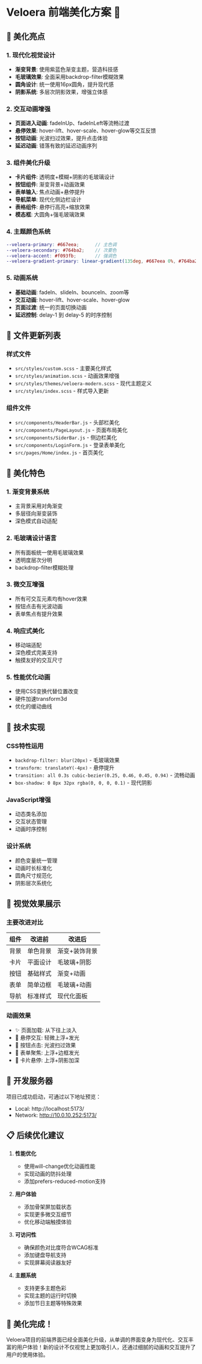 # Veloera 前端美化方案 🎨

## 🌟 美化亮点

### 1. 现代化视觉设计
- **渐变背景**: 使用紫蓝色渐变主题，营造科技感
- **毛玻璃效果**: 全面采用backdrop-filter模糊效果
- **圆角设计**: 统一使用16px圆角，提升现代感
- **阴影系统**: 多层次阴影效果，增强立体感

### 2. 交互动画增强
- **页面进入动画**: fadeInUp、fadeInLeft等流畅过渡
- **悬停效果**: hover-lift、hover-scale、hover-glow等交互反馈
- **按钮动画**: 光波扫过效果，提升点击体验
- **延迟动画**: 错落有致的延迟动画序列

### 3. 组件美化升级
- **卡片组件**: 透明度+模糊+阴影的毛玻璃设计
- **按钮组件**: 渐变背景+动画效果
- **表单输入**: 焦点动画+悬停提升
- **导航菜单**: 现代化侧边栏设计
- **表格组件**: 悬停行高亮+缩放效果
- **模态框**: 大圆角+强毛玻璃效果

### 4. 主题颜色系统
```scss
--veloera-primary: #667eea;      // 主色调
--veloera-secondary: #764ba2;    // 次要色
--veloera-accent: #f093fb;       // 强调色
--veloera-gradient-primary: linear-gradient(135deg, #667eea 0%, #764ba2 100%);
```

### 5. 动画系统
- **基础动画**: fadeIn、slideIn、bounceIn、zoom等
- **交互动画**: hover-lift、hover-scale、hover-glow
- **页面过渡**: 统一的页面切换动画
- **延迟控制**: delay-1 到 delay-5 的时序控制

## 📁 文件更新列表

### 样式文件
- `src/styles/custom.scss` - 主要美化样式
- `src/styles/animation.scss` - 动画效果增强
- `src/styles/themes/veloera-modern.scss` - 现代主题定义
- `src/styles/index.scss` - 样式导入更新

### 组件文件
- `src/components/HeaderBar.js` - 头部栏美化
- `src/components/PageLayout.js` - 页面布局美化
- `src/components/SiderBar.js` - 侧边栏美化
- `src/components/LoginForm.js` - 登录表单美化
- `src/pages/Home/index.js` - 首页美化

## 🎯 美化特色

### 1. 渐变背景系统
- 主背景采用对角渐变
- 多层径向渐变装饰
- 深色模式自动适配

### 2. 毛玻璃设计语言
- 所有面板统一使用毛玻璃效果
- 透明度层次分明
- backdrop-filter模糊处理

### 3. 微交互增强
- 所有可交互元素均有hover效果
- 按钮点击有光波动画
- 表单焦点有提升效果

### 4. 响应式美化
- 移动端适配
- 深色模式完美支持
- 触摸友好的交互尺寸

### 5. 性能优化动画
- 使用CSS变换代替位置改变
- 硬件加速transform3d
- 优化的缓动曲线

## 🚀 技术实现

### CSS特性运用
- `backdrop-filter: blur(20px)` - 毛玻璃效果
- `transform: translateY(-4px)` - 悬停提升
- `transition: all 0.3s cubic-bezier(0.25, 0.46, 0.45, 0.94)` - 流畅动画
- `box-shadow: 0 8px 32px rgba(0, 0, 0, 0.1)` - 现代阴影

### JavaScript增强
- 动态类名添加
- 交互状态管理
- 动画时序控制

### 设计系统
- 颜色变量统一管理
- 动画时长标准化
- 圆角尺寸规范化
- 阴影层次系统化

## 🌈 视觉效果展示

### 主要改进对比
| 组件 | 改进前 | 改进后 |
|------|--------|--------|
| 背景 | 单色背景 | 渐变+装饰背景 |
| 卡片 | 平面设计 | 毛玻璃+阴影 |
| 按钮 | 基础样式 | 渐变+动画 |
| 表单 | 简单边框 | 毛玻璃+动画 |
| 导航 | 标准样式 | 现代化面板 |

### 动画效果
- ✨ 页面加载: 从下往上淡入
- 🎯 悬停交互: 轻微上浮+发光
- 🌊 按钮点击: 光波扫过效果
- 📱 表单聚焦: 上浮+边框发光
- 🎨 卡片悬停: 上浮+阴影加深

## 🔧 开发服务器
项目已成功启动，可通过以下地址预览：
- Local: http://localhost:5173/
- Network: http://10.0.10.252:5173/

## 📋 后续优化建议

1. **性能优化**
   - 使用will-change优化动画性能
   - 实现动画的防抖处理
   - 添加prefers-reduced-motion支持

2. **用户体验**
   - 添加骨架屏加载状态
   - 实现更多微交互细节
   - 优化移动端触摸体验

3. **可访问性**
   - 确保颜色对比度符合WCAG标准
   - 添加键盘导航支持
   - 实现屏幕阅读器友好

4. **主题系统**
   - 支持更多主题色彩
   - 实现主题的运行时切换
   - 添加节日主题等特殊效果

## 🎉 美化完成！

Veloera项目的前端界面已经全面美化升级，从单调的界面变身为现代化、交互丰富的用户体验！新的设计不仅视觉上更加吸引人，还通过细腻的动画和交互提升了用户的使用体验。
